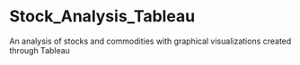 # Stock_Analysis_Tableau
An analysis of stocks and commodities with graphical visualizations created through Tableau 
